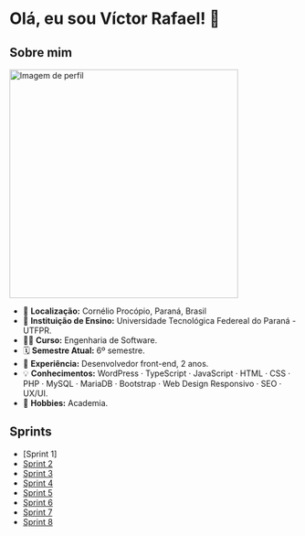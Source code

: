# Olá, eu sou Víctor Rafael! 👋

## Sobre mim

<img src="avatars.githubusercontent.com/u/197788185" alt="Imagem de perfil" width="400"/>

* 📍 **Localização:** Cornélio Procópio, Paraná, Brasil
* 🏫 **Instituição de Ensino:** Universidade Tecnológica Federeal do Paraná - UTFPR.
* 👨‍💻 **Curso:** Engenharia de Software.
* 🗓️ **Semestre Atual:** 6º semestre.
* 💼 **Experiência:** Desenvolvedor front-end, 2 anos.
* 💡 **Conhecimentos:** WordPress · TypeScript · JavaScript · HTML · CSS · PHP · MySQL · MariaDB · Bootstrap · Web Design Responsivo · SEO · UX/UI.
* 🚴 **Hobbies:** Academia.

## Sprints

* <a src="sprint-1"> [Sprint 1]</a>
* [Sprint 2](#)
* [Sprint 3](#)
* [Sprint 4](#)
* [Sprint 5](#)
* [Sprint 6](#)
* [Sprint 7](#)
* [Sprint 8](#)
